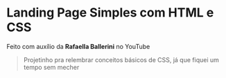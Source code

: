 # Landing Page Simples com HTML e CSS

Feito com auxílio da **Rafaella Ballerini** no YouTube

> Projetinho pra relembrar conceitos básicos de CSS, já que fiquei um tempo sem mecher